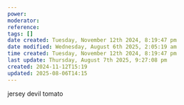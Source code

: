 ```yaml
---
power: 
moderator: 
reference: 
tags: []
date created: Tuesday, November 12th 2024, 8:19:47 pm
date modified: Wednesday, August 6th 2025, 2:05:19 am
time created: Tuesday, November 12th 2024, 8:19:47 pm
last update: Thursday, August 7th 2025, 9:27:08 pm
created: 2024-11-12T15:19
updated: 2025-08-06T14:15
---
```

jersey devil tomato
